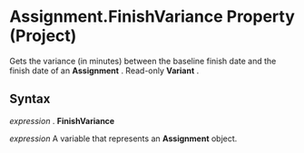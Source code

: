 
# Assignment.FinishVariance Property (Project)

Gets the variance (in minutes) between the baseline finish date and the finish date of an  **Assignment** . Read-only **Variant** .


## Syntax

 _expression_ . **FinishVariance**

 _expression_ A variable that represents an **Assignment** object.

